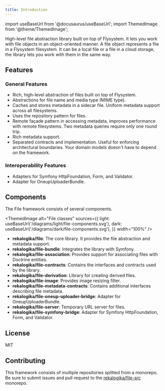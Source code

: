 ```yaml
---
title: Introduction
---
```


import useBaseUrl from '@docusaurus/useBaseUrl';
import ThemedImage from '@theme/ThemedImage';

High-level file abstraction library built on top of Flysystem. It lets you work
with file objects in an object-oriented manner. A file object represents a file
in a Flysystem filesystem. It can be a local file or a file in a cloud storage,
the library lets you work with them in the same way.

## Features

### General Features

* Rich, high-level abstraction of files built on top of Flysystem.
* Abstractions for file name and media type (MIME type).
* Caches and stores metadata in a sidecar file. Uniform metadata support across
  all filesystems.
* Uses the repository pattern for files.
* Remote façade pattern in accessing metadata, improves performance with remote
  filesystems. Two metadata queries require only one round trip.
* Rich metadata support.
* Separated contracts and implementation. Useful for enforcing architectural
  boundaries. Your domain models doesn't have to depend on the framework.
### Interoperability Features

* Adapters for Symfony HttpFoundation, Form, and Validator.
* Adapter for OneupUploaderBundle.

## Components

The File framework consists of several components.

<ThemedImage
  alt="File classes"
  sources={{
    light: useBaseUrl('/diagrams/light/file-components.svg'),
    dark: useBaseUrl('/diagrams/dark/file-components.svg'),
  }}
  width="100%"
/>

* **rekalogika/file**: The core library. It provides the file abstraction and
  metadata support.
* **rekalogika/file-bundle**: Integrates the library with Symfony.
* **rekalogika/file-association**: Provides support for associating files with
  Doctrine entities.
* **rekalogika/file-contracts**: Contains the interfaces and contracts used by
  the library.
* **rekalogika/file-derivation**: Library for creating derived files.
* **rekalogika/file-image**: Provides image resizing filter.
* **rekalogika/file-metadata-contracts**: Contains additional interfaces
  describing file metadata.
* **rekalogika/file-oneup-uploader-bridge**: Adapter for OneupUploaderBundle.
* **rekalogika/file-server**: Temporary URL server for files.
* **rekalogika/file-symfony-bridge**: Adapter for Symfony HttpFoundation, Form, and
  Validator.

## License

MIT

## Contributing

This framework consists of multiple repositories splitted from a monorepo. Be
sure to submit issues and pull request to the
[rekalogika/file-src](https://github.com/rekalogika/file-src) monorepo.